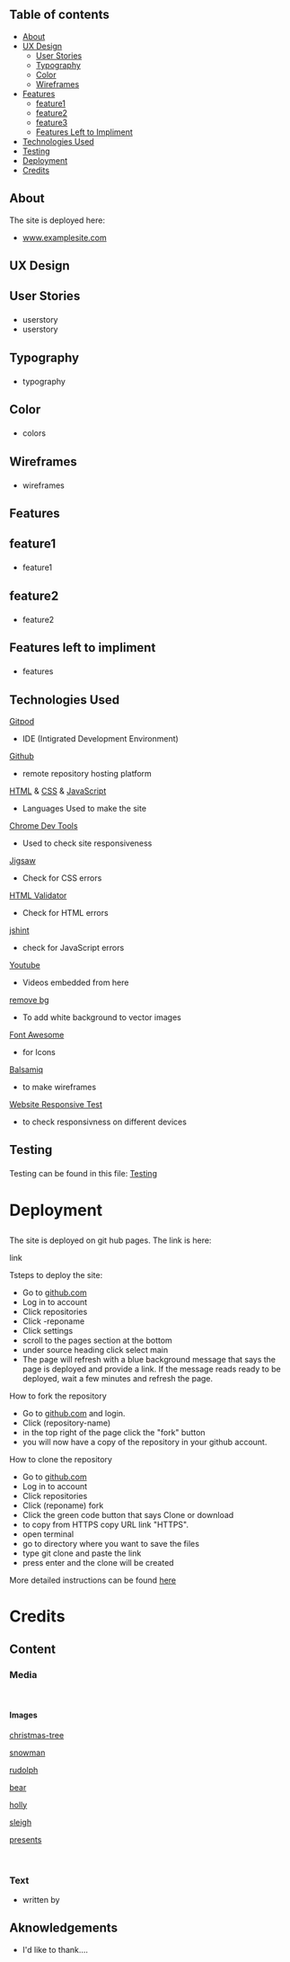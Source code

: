 ## Table of contents
- <a href="#about">About</a> 
- <a href="#ux">UX Design</a>
  - <a a href="#user-stories">User Stories</a>
  - <a href="#typography">Typography</a>
  - <a href="#color">Color</a>
  - <a href="#wireframes">Wireframes</a>
- <a href="#features">Features</a>
  - <a href="#">feature1</a>
  - <a href="#">feature2</a>
  - <a href="#">feature3</a>
  - <a href="#features-left">Features Left to Impliment</a>
- <a href="#tech">Technologies Used</a>
- <a href="#test">Testing</a>
- <a href="#deployment">Deployment</a>
- <a href="#credits">Credits</a>



<section id="about">

# About 

  The site is deployed here:
  - www.examplesite.com
</section>


<section id="ux">

# UX Design

## <p id="user-stories"> User Stories</p>
- userstory
- userstory

 ## <p id="typography">Typography</p> 

- typography

## <p id="color">Color</p> 

- colors

</section>

## <p id="wireframes">Wireframes</p> 

- wireframes

</section>

<section id="features">

# Features

 ## <p id="#">feature1</p> 

- feature1

## <p id="#">feature2</p> 

- feature2

## <p id="features-left">Features left to impliment</p> 

- features

</section>

<section id="tech">

# Technologies Used 

[Gitpod](https://www.gitpod.io) 
- IDE (Intigrated Development Environment)

[Github](https://www.github.com)
- remote repository hosting platform

[HTML](https://developer.mozilla.org/en-US/docs/Web/HTML) & [CSS](https://developer.mozilla.org/en-US/docs/Web/CSS) & [JavaScript](https://developer.mozilla.org/en-US/docs/Web/JavaScript)

- Languages Used to make the site

[Chrome Dev Tools](https://developer.chrome.com/docs/devtools/)
- Used to check site responsiveness

[Jigsaw](https://jigsaw.w3.org/css-validator/)
- Check for CSS errors

[HTML Validator](https://validator.w3.org/)
- Check for HTML errors

[jshint](https://jshint.com/)
- check for JavaScript errors

[Youtube](https://www.youtube.com)
- Videos embedded from here

[remove bg](https://www.remove.bg/)
- To add white background to vector images

[Font Awesome](https://fontawesome.com/)
- for Icons 

[Balsamiq](https://balsamiq.com/)
- to make wireframes

[Website Responsive Test](http://responsivetesttool.com/)
- to check responsivness on different devices

# Testing <p id="test"></p>

Testing can be found in this file: [Testing](TESTING.md)

</section>

# Deployment <p id="deployment"></p>

The site is deployed on git hub pages. The link is here:

link

Tsteps to deploy the site:
- Go to [github.com](https://www.github.com)
- Log in to account
- Click repositories
- Click -reponame
- Click settings
- scroll to the pages section at the bottom 
- under source heading click select main
- The page will refresh with a blue background message that says the page is deployed and provide a link. If the message reads ready to be deployed, wait a few minutes and refresh the page. 

How to fork the repository
- Go to [github.com](https://www.github.com) and login.
- Click (repository-name)
- in the top right of the page click the "fork" button
- you will now have a copy of the repository in your github account.

How to clone the repository
- Go to [github.com](https://www.github.com)
- Log in to account
- Click repositories
- Click (reponame) fork
- Click the green code button that says Clone or download 
- to copy from HTTPS copy URL link "HTTPS". 
- open terminal
- go to directory where you want to save the files
- type git clone and paste the link
- press enter and the clone will be created


More detailed instructions can be found [here](https://docs.github.com/en/github/creating-cloning-and-archiving-repositories/cloning-a-repository-from-github/cloning-a-repository#cloning-a-repository-to-github-desktop)


# Credits <p id="credits"></p>

## Content

### Media
<br>

#### Images

[christmas-tree](https://pixabay.com/vectors/christmas-tree-coloring-book-6002425/)

[snowman](https://pixabay.com/vectors/snowman-christmas-coloring-book-6763905/)

[rudolph](https://pixabay.com/vectors/deer-animal-fawn-baby-young-animal-6387533/)

[bear](https://publicdomainvectors.org/en/free-clipart/Christmas-Bear-vector-graphics/17020.html)

[holly](https://pixabay.com/illustrations/leaves-flowers-christmas-floral-5726359/)

[sleigh](https://pixabay.com/images/download/christmas-sleigh-6825463_1280.png?attachment&modal
)

[presents](https://publicdomainvectors.org/en/free-clipart/Coloring-book-gift/60724.html)


<br>

### Text
- written by


## Aknowledgements

- I'd like to thank....